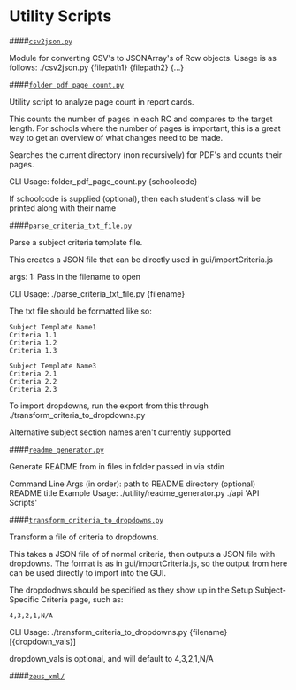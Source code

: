 Utility Scripts
===

####[`csv2json.py`](./csv2json.py)

Module for converting CSV's to JSONArray's of Row objects.
Usage is as follows:
./csv2json.py {filepath1} {filepath2} {...}


####[`folder_pdf_page_count.py`](./folder_pdf_page_count.py)

Utility script to analyze page count in report cards.

This counts the number of pages in each RC and compares to the target length.
For schools where the number of pages is important, this is a great way to
get an overview of what changes need to be made.

Searches the current directory (non recursively) for PDF's and counts their
pages.

CLI Usage:
folder_pdf_page_count.py {schoolcode}

If schoolcode is supplied (optional), then each student's class will be printed
along with their name


####[`parse_criteria_txt_file.py`](./parse_criteria_txt_file.py)

Parse a subject criteria template file.

This creates a JSON file that can be directly used in gui/importCriteria.js

args:
    1: Pass in the filename to open

CLI Usage:
./parse_criteria_txt_file.py {filename}

The txt file should be formatted like so:

    Subject Template Name1
    Criteria 1.1
    Criteria 1.2
    Criteria 1.3

    Subject Template Name3
    Criteria 2.1
    Criteria 2.2
    Criteria 2.3

To import dropdowns, run the export from this through
./transform_criteria_to_dropdowns.py

Alternative subject section names aren't currently supported


####[`readme_generator.py`](./readme_generator.py)

Generate README from in files in folder passed in via stdin

Command Line Args (in order):
    path to README directory
    (optional) README title
Example Usage:
./utility/readme_generator.py ./api 'API Scripts'


####[`transform_criteria_to_dropdowns.py`](./transform_criteria_to_dropdowns.py)

Transform a file of criteria to dropdowns.

This takes a JSON file of of normal criteria, then outputs a JSON file with
dropdowns. The format is as in gui/importCriteria.js, so the output from here
can be used directly to import into the GUI.

The dropdodnws should be specified as they show up in the Setup Subject-
Specific Criteria page, such as:

    4,3,2,1,N/A

CLI Usage:
./transform_criteria_to_dropdowns.py {filename} [{dropdown_vals}]


dropdown_vals is optional, and will default to 4,3,2,1,N/A


####[`zeus_xml/`](./zeus_xml)
